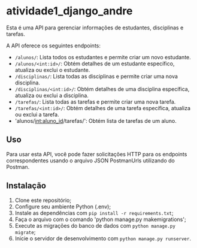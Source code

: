 # atividade1_django_andre

Esta é uma API para gerenciar informações de estudantes, disciplinas e tarefas.


A API oferece os seguintes endpoints:

- `/alunos/`: Lista todos os estudantes e permite criar um novo estudante.
- `/alunos/<int:id>/`: Obtém detalhes de um estudante específico, atualiza ou exclui o estudante.
- `/disciplinas/`: Lista todas as disciplinas e permite criar uma nova disciplina.
- `/disciplinas/<int:id>/`: Obtém detalhes de uma disciplina específica, atualiza ou exclui a disciplina.
- `/tarefas/`: Lista todas as tarefas e permite criar uma nova tarefa.
- `/tarefas/<int:id>/`: Obtém detalhes de uma tarefa específica, atualiza ou exclui a tarefa.
- 'alunos/<int:aluno_id>/tarefas/': Obtém lista de tarefas de um aluno.

## Uso

Para usar esta API, você pode fazer solicitações HTTP para os endpoints correspondentes usando o arquivo JSON PostmanUrls utilizando do Postman.

## Instalação

1. Clone este repositório;
2. Configure seu ambiente Python (.env);
3. Instale as dependências com `pip install -r requirements.txt`;
4. Faça o arquivo com o comando 'python manage.py makemigrations';
5. Execute as migrações do banco de dados com `python manage.py migrate`;
6. Inicie o servidor de desenvolvimento com `python manage.py runserver`.
